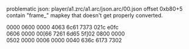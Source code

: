 problematic json: player/a1.zrc/a1.arc/json.arc/00.json
offset 0xb80+5 contain "frame_" mapkey that doesn't get properly converted.

0000 0600 0000 4063 6c61 7373 021c e0fc\
0606 0000 00[66 7261 6d65 5f]02 0800 0000\
0502 0000 0006 0000 0040 636c 6173 7302